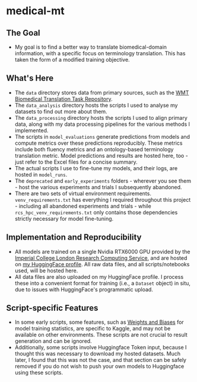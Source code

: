 # medical-mt
## The Goal
- My goal is to find a better way to translate biomedical-domain information, with a specific focus on terminology translation. This has taken the form of a modified training objective.
## What's Here
- The `data` directory stores data from primary sources, such as the [WMT Biomedical Translation Task Repository](https://github.com/biomedical-translation-corpora/corpora). 
- The `data_analysis` directory hosts the scripts I used to analyse my datasets to find out more about them.
- The `data_processing` directory hosts the scripts I used to align primary data, along with my data processing pipelines for the various methods I implemented.
- The scripts in `model_evaluations` generate predictions from models and compute metrics over these predictions reproducibly. These metrics include both fluency metrics and an ontology-based terminology translation metric. Model predictions and results are hosted here, too - just refer to the Excel files for a concise summary.
- The actual scripts I use to fine-tune my models, and their logs, are hosted in `model_runs`.
- The `deprecated` and `early_experiments` folders - wherever you see them - host the various experiments and trials I subsequently abandoned.
- There are two sets of virtual environment requirements. `venv_requirements.txt` has everything I required throughout this project - including all abandoned experiments and trials - while `rcs_hpc_venv_requirements.txt` only contains those dependencies strictly necessary for model fine-tuning.
## Implementation and Reproducibility
- All models are trained on a single Nvidia RTX6000 GPU provided by the [Imperial College London Research Computing Service](https://www.imperial.ac.uk/admin-services/ict/self-service/research-support/rcs/), and are hosted on [my HuggingFace profile](https://huggingface.co/ethansimrm). All raw data files, and all scripts/notebooks used, will be hosted here. 
- All data files are also uploaded on my HuggingFace profile. I process these into a convenient format for training (i.e., a `Dataset` object) in situ, due to issues with HuggingFace's programmatic upload.
## Script-specific Features
- In some early scripts, some features, such as [Weights and Biases](https://wandb.ai/) for model training statistics, are specific to Kaggle, and may not be available on other environments. These scripts are not crucial to result generation and can be ignored.
- Additionally, some scripts involve Huggingface Token input, because I thought this was necessary to download my hosted datasets. Much later, I found that this was not the case, and that section can be safely removed if you do not wish to push your own models to Huggingface using these scripts. 






